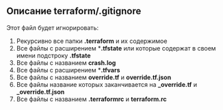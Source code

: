 ## Описание terraform/.gitignore

Этот файл будет игнорировать: 
1. Рекурсивно все папки **.terraform** и их содержимое
2. Все файлы с расширением ***.tfstate** или которые содержат в своем имени подстроку **.tfstate**
3. Все файлы с названием **crash.log**
4. Все файлы с расширением ***.tfvars**
5. Все файлы с названием **override.tf** и **override.tf.json**
6. Все файлы название которых заканчивается на **_override.tf** и **_override.tf.json**
7. Все файлы с названием **.terraformrc** и **terraform.rc**